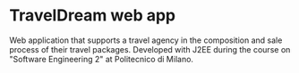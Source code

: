 # TravelDream web app

Web application that supports a travel agency in the composition and sale process of their travel packages.
Developed with J2EE during the course on "Software Engineering 2" at Politecnico di Milano.
